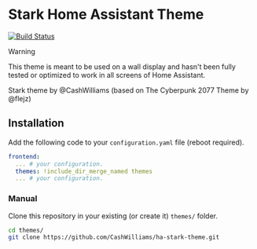 # Stark Home Assistant Theme

[![Build Status](https://github.com/CashWilliams/ha-stark-theme/workflows/.github/workflows/workflow.yml/badge.svg)](https://github.com/CashWilliams/ha-stark-theme/actions)

> [!WARNING]
> This theme is meant to be used on a wall display and hasn't been fully
> tested or optimized to work in all screens of Home Assistant.

Stark theme by @CashWilliams (based on The Cyberpunk 2077 Theme by @flejz)

## Installation

Add the following code to your `configuration.yaml` file (reboot required).

```yaml
frontend:
  ... # your configuration.
  themes: !include_dir_merge_named themes
  ... # your configuration.
```

### Manual

Clone this repository in your existing (or create it) `themes/` folder.

```bash
cd themes/
git clone https://github.com/CashWilliams/ha-stark-theme.git
```